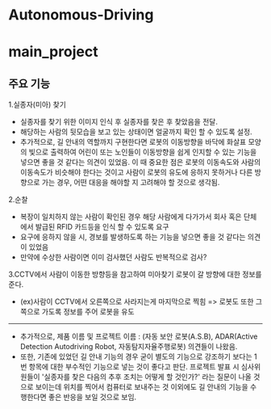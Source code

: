 # Autonomous-Driving

# main_project

## 주요 기능

1.실종자(미아) 찾기  
* 실종자를 찾기 위한 이미지 인식 후 실종자를 찾은 후 찾았음을 전달.  
* 해당하는 사람의 뒷모습을 보고 있는 상태이면 얼굴까지 확인 할 수 있도록 설정.
* 추가적으로, 길 안내의 역할까지 구현한다면 로봇의 이동방향을 바닥에 화살표 모양의 빛으로 출력하여 어린이 또는 노인들이 이동방향을 쉽게 인지할 수 있는 기능을 넣으면 좋을 것 같다는 의견이 있었음. 이 때 중요한 점은 로봇의 이동속도와 사람의 이동속도가 비슷해야 한다는 것이고 사람이 로봇의 유도에 응하지 못하거나 다른 방향으로 가는 경우, 어떤 대응을 해야할 지 고려해야 할 것으로 생각됨.

2.순찰  
* 복장이 일치하지 않는 사람이 확인된 경우 해당 사람에게 다가가서 회사 혹은 단체에서 발급된 RFID 카드등을 인식 할 수 있도록 요구
* 요구에 응하지 않을 시, 경보를 발생하도록 하는 기능을 넣으면 좋을 것 같다는 의견이 있었음
* 만약에 수상한 사람이면 이미 검사했던 사람도 반복적으로 검사?

3.CCTV에서 사람이 이동한 방향등을 참고하여 미아찾기 로봇이 갈 방향에 대한 정보를 준다.
* (ex)사람이 CCTV에서 오른쪽으로 사라지는게 마지막으로 찍힘 => 로봇도 또한 그쪽으로 가도록 정보를 주어 로봇을 유도

--- 

- 추가적으로, 제품 이름 및 프로젝트 이름 : (자동 보안 로봇(A.S.B), ADAR(Active Detection Autodriving Robot, 자동탐지자율주행로봇) 의견들이 나왔음.
- 또한, 기존에 있었던 길 안내 기능의 경우 굳이 별도의 기능으로 강조하기 보다는 1번 항목에 대한 부수적인 기능으로 넣는 것이 좋다고 판단. 프로젝트 발표 시 심사위원들이 '실종자를 찾은 다음의 추후 조치는 어떻게 할 것인가?' 라는 질문이 나올 것으로 보이는데 위치를 찍어서 컴퓨터로 보내주는 것 이외에도 길 안내의 기능을 수행한다면 좋은 반응을 보일 것으로 보임.
